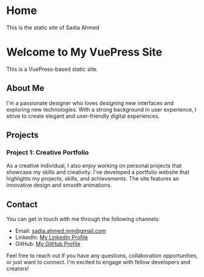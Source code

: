 # Home 

This is the static site of Sadia Ahmed 

# Welcome to My VuePress Site 

This is a VuePress-based static site.

## About Me

I'm a passionate designer who loves designing new interfaces and exploring new technologies. With a strong background in user experience, I strive to create elegant and user-friendly digital experiences.

## Projects


### Project 1: Creative Portfolio

As a creative individual, I also enjoy working on personal projects that showcase my skills and creativity. I've developed a portfolio website that highlights my projects, skills, and achievements. The site features an innovative design and smooth animations.

## Contact

You can get in touch with me through the following channels:

- Email: [sadia.ahmed.mm@gmail.com](mailto:contact@example.com)
- LinkedIn: [My LinkedIn Profile](https://www.linkedin.com/in/yourusername)
- GitHub: [My GitHub Profile](https://github.com/yourusername)

Feel free to reach out if you have any questions, collaboration opportunities, or just want to connect. I'm excited to engage with fellow developers and creators!
